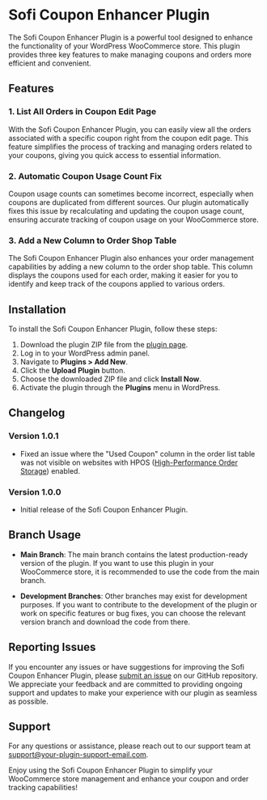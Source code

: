 # Sofi Coupon Enhancer Plugin

The Sofi Coupon Enhancer Plugin is a powerful tool designed to enhance the functionality of your WordPress WooCommerce store. This plugin provides three key features to make managing coupons and orders more efficient and convenient.

## Features

### 1. List All Orders in Coupon Edit Page

With the Sofi Coupon Enhancer Plugin, you can easily view all the orders associated with a specific coupon right from the coupon edit page. This feature simplifies the process of tracking and managing orders related to your coupons, giving you quick access to essential information.

### 2. Automatic Coupon Usage Count Fix

Coupon usage counts can sometimes become incorrect, especially when coupons are duplicated from different sources. Our plugin automatically fixes this issue by recalculating and updating the coupon usage count, ensuring accurate tracking of coupon usage on your WooCommerce store.

### 3. Add a New Column to Order Shop Table

The Sofi Coupon Enhancer Plugin also enhances your order management capabilities by adding a new column to the order shop table. This column displays the coupons used for each order, making it easier for you to identify and keep track of the coupons applied to various orders.

## Installation

To install the Sofi Coupon Enhancer Plugin, follow these steps:

1. Download the plugin ZIP file from the [plugin page](https://your-plugin-download-link.com).
2. Log in to your WordPress admin panel.
3. Navigate to **Plugins > Add New**.
4. Click the **Upload Plugin** button.
5. Choose the downloaded ZIP file and click **Install Now**.
6. Activate the plugin through the **Plugins** menu in WordPress.

## Changelog

### Version 1.0.1
- Fixed an issue where the "Used Coupon" column in the order list table was not visible on websites with HPOS ([High-Performance Order Storage](https://woo.com/document/high-performance-order-storage/)) enabled.

### Version 1.0.0
- Initial release of the Sofi Coupon Enhancer Plugin.

## Branch Usage

- **Main Branch**: The main branch contains the latest production-ready version of the plugin. If you want to use this plugin in your WooCommerce store, it is recommended to use the code from the main branch.

- **Development Branches**: Other branches may exist for development purposes. If you want to contribute to the development of the plugin or work on specific features or bug fixes, you can choose the relevant version branch and download the code from there.


## Reporting Issues

If you encounter any issues or have suggestions for improving the Sofi Coupon Enhancer Plugin, please [submit an issue](https://github.com/your-plugin-repo/issues) on our GitHub repository. We appreciate your feedback and are committed to providing ongoing support and updates to make your experience with our plugin as seamless as possible.

## Support

For any questions or assistance, please reach out to our support team at support@your-plugin-support-email.com.

Enjoy using the Sofi Coupon Enhancer Plugin to simplify your WooCommerce store management and enhance your coupon and order tracking capabilities!
